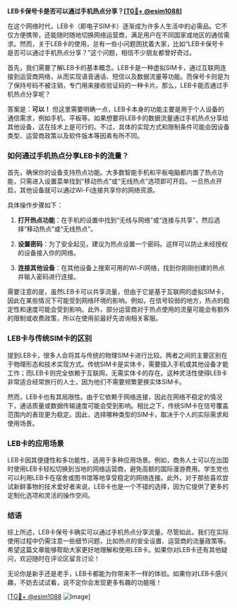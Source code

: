 **LEB卡保号卡是否可以通过手机热点分享？[[TG💪+ @esim1088](https://t.me/s/esim1088)]**

在这个网络时代，LEB卡（即电子SIM卡）逐渐成为许多人生活中的必需品。它不仅方便携带，还能随时随地切换网络运营商，满足用户在不同国家或地区的通信需求。然而，关于LEB卡的使用，总有一些小问题困扰着大家，比如“LEB卡保号卡是否可以通过手机热点分享？”这个问题，相信不少朋友都曾好奇过。

首先，我们需要了解LEB卡的基本概念。LEB卡是一种虚拟SIM卡，通过互联网连接到运营商网络，从而实现语音通话、短信以及数据流量等功能。而保号卡则是为了保持号码不被注销，专门用来接收验证码的一种卡片。那么，LEB卡能否通过手机热点分享呢？

答案是：**可以！** 但这里需要明确一点，LEB卡本身的功能主要是用于个人设备的通信需求，例如手机、平板等。如果想要将LEB卡的数据流量通过手机热点分享给其他设备，这在技术上是可行的。不过，具体的实现方式和限制条件可能会因设备类型、运营商政策以及软件版本等因素有所不同。

### 如何通过手机热点分享LEB卡的流量？

首先，确保你的设备支持热点功能。大多数智能手机和平板电脑都内置了热点功能，只需进入设置菜单找到“移动热点”或“无线热点”选项即可开启。一旦热点开启，其他设备就可以通过Wi-Fi连接共享你的网络资源。

具体操作步骤如下：

1. **打开热点功能**：在手机的设置中找到“无线与网络”或“连接与共享”，然后选择“移动热点”或“无线热点”。
   
2. **设置密码**：为了安全起见，建议为热点设置一个密码。这样可以防止未经授权的设备接入你的网络。

3. **连接其他设备**：在其他设备上搜索可用的Wi-Fi网络，找到你刚刚创建的热点并输入密码进行连接。

需要注意的是，虽然LEB卡可以共享流量，但由于它是基于互联网的虚拟SIM卡，因此在某些情况下可能受到网络环境的影响。例如，在信号较弱的地方，热点的稳定性和速度可能会受到影响。此外，部分运营商对于热点使用的流量可能会有额外的限制或收费政策，所以在使用前最好先咨询相关客服。

### LEB卡与传统SIM卡的区别

提到LEB卡，很多人会将其与传统的物理SIM卡进行比较。两者之间的主要区别在于物理形态和技术实现方式。传统SIM卡是实体卡，需要插入手机或其他设备才能工作；而LEB卡则完全依赖于互联网，无需实体卡的存在。这种灵活性使得LEB卡非常适合经常旅行的人士，因为他们不需要频繁更换实体SIM卡。

然而，LEB卡也有其局限性。由于它依赖于网络连接，因此在网络不稳定的情况下，通话质量或数据传输速度可能会受到影响。相比之下，传统SIM卡在信号覆盖范围内的表现更为稳定。因此，选择哪种类型的SIM卡，取决于个人的实际需求和使用场景。

### LEB卡的应用场景

LEB卡因其便捷性和多功能性，适用于多种应用场景。例如，商务人士可以在出国时使用LEB卡轻松切换到当地的网络运营商，避免高额的国际漫游费用。学生党也可以利用LEB卡在宿舍或图书馆等地享受稳定的网络连接。此外，对于那些喜欢尝试新鲜事物的技术爱好者来说，LEB卡也是一个不错的选择，因为它提供了更多的定制化选项和灵活的操作空间。

### 结语

综上所述，LEB卡保号卡确实可以通过手机热点分享流量。尽管如此，我们在实际使用过程中仍需注意一些细节问题，比如热点的安全设置、运营商的流量政策等。希望这篇文章能够帮助大家更好地理解和使用LEB卡。如果你对LEB卡还有其他疑问，欢迎随时在评论区留言讨论！

无论你是新手还是老手，LEB卡都能为你带来不一样的体验。如果你对LEB卡感兴趣，不妨去试试看，说不定你会发现更多有趣的功能哦！

[[TG💪+ @esim1088](https://t.me/s/esim1088) ![Image](https://i.postimg.cc/4NQfJmqS/Snipaste-2025-05-13-00-14-12.png)]